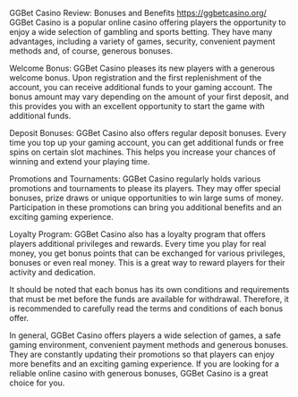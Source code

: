 GGBet Casino Review: Bonuses and Benefits
https://ggbetcasino.org/
GGBet Casino is a popular online casino offering players the opportunity to enjoy a wide selection of gambling and sports betting. They have many advantages, including a variety of games, security, convenient payment methods and, of course, generous bonuses.

Welcome Bonus: GGBet Casino pleases its new players with a generous welcome bonus. Upon registration and the first replenishment of the account, you can receive additional funds to your gaming account. The bonus amount may vary depending on the amount of your first deposit, and this provides you with an excellent opportunity to start the game with additional funds.

Deposit Bonuses: GGBet Casino also offers regular deposit bonuses. Every time you top up your gaming account, you can get additional funds or free spins on certain slot machines. This helps you increase your chances of winning and extend your playing time.

Promotions and Tournaments: GGBet Casino regularly holds various promotions and tournaments to please its players. They may offer special bonuses, prize draws or unique opportunities to win large sums of money. Participation in these promotions can bring you additional benefits and an exciting gaming experience.

Loyalty Program: GGBet Casino also has a loyalty program that offers players additional privileges and rewards. Every time you play for real money, you get bonus points that can be exchanged for various privileges, bonuses or even real money. This is a great way to reward players for their activity and dedication.

It should be noted that each bonus has its own conditions and requirements that must be met before the funds are available for withdrawal. Therefore, it is recommended to carefully read the terms and conditions of each bonus offer.

In general, GGBet Casino offers players a wide selection of games, a safe gaming environment, convenient payment methods and generous bonuses. They are constantly updating their promotions so that players can enjoy more benefits and an exciting gaming experience. If you are looking for a reliable online casino with generous bonuses, GGBet Casino is a great choice for you.
